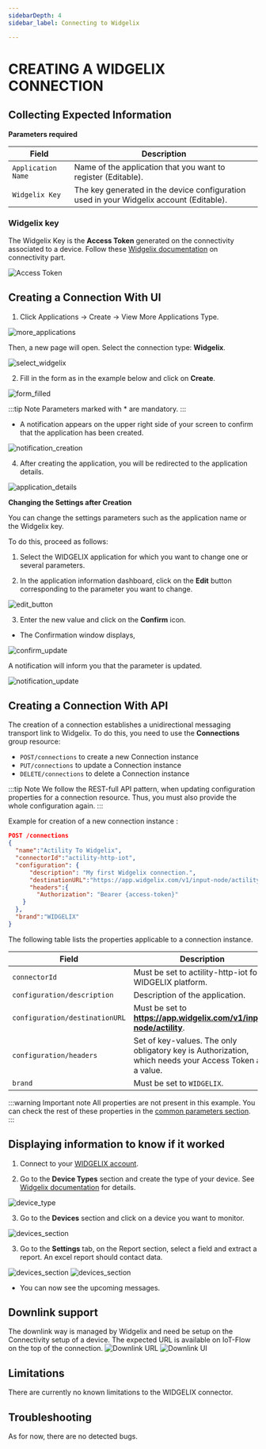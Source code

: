 ```yaml
---
sidebarDepth: 4
sidebar_label: Connecting to Widgelix

---
```


# CREATING A WIDGELIX CONNECTION

## Collecting Expected Information

**Parameters required**

| Field | Description |
| ------ | ----------- |
| ```Application Name``` | Name of the application that you want to register (Editable). |
| ```Widgelix Key``` | The key generated in the device configuration used in your Widgelix account (Editable). |

### Widgelix key

The Widgelix Key is the **Access Token** generated on the connectivity associated to a device.
Follow these [Widgelix documentation](https://docs.widgelix.com/get-started/devices#configuring-connectivity) on connectivity part.

![Access Token](images/access-token.png)

## Creating a Connection With UI

1. Click Applications -> Create -> View More Applications Type.

![more_applications](images/create_connection.png)

Then, a new page will open. Select the connection type: **Widgelix**.

![select_widgelix](images/create_widgelix.png)

2. Fill in the form as in the example below and click on **Create**.

![form_filled](images/create_connection_widgelix.png)

:::tip Note
Parameters marked with * are mandatory.
:::

* A notification appears on the upper right side of your screen to confirm that the application has been created.

![notification_creation](images/notification_created.png)

4. After creating the application, you will be redirected to the application details.

![application_details](images/widgelix_application_details.png)

**Changing the Settings after Creation**

You can change the settings parameters such as the application name or the Widgelix key.

To do this, proceed as follows:

1. Select the WIDGELIX application for which you want to change one or several parameters.

2. In the application information dashboard, click on the **Edit** button corresponding to the parameter you want to change.

![edit_button](images/modify_widgelix_key.png)

3. Enter the new value and click on the **Confirm** icon.

* The Confirmation window displays,

![confirm_update](images/proceed_update.png)

A notification will inform you that the parameter is updated.

![notification_update](images/notification_modified.png)

## Creating a Connection With API

The creation of a connection establishes a unidirectional messaging transport link to Widgelix.
To do this, you need to use the **Connections** group resource:

* `POST/connections` to create a new Connection instance
* `PUT/connections` to update a Connection instance
* `DELETE/connections` to delete a Connection instance

:::tip Note
We follow the REST-full API pattern, when updating configuration properties for a connection resource. Thus, you must also provide the whole configuration again.
:::

Example for creation of a new connection instance :

```json
POST /connections
{
  "name":"Actility To Widgelix",
  "connectorId":"actility-http-iot",
  "configuration": {
      "description": "My first Widgelix connection.",
      "destinationURL":"https://app.widgelix.com/v1/input-node/actility",
      "headers":{
        "Authorization": "Bearer {access-token}"
    }
  }, 
  "brand":"WIDGELIX"
}
```

The following table lists the properties applicable to a connection instance.

| Field | Description |
| ------ | ----------- |
| ```connectorId``` | Must be set to actility-http-iot for WIDGELIX platform. |
| ```configuration/description``` | Description of the application. |
| ```configuration/destinationURL``` | Must be set to **https://app.widgelix.com/v1/input-node/actility**. |
| ```configuration/headers``` | Set of key-values. The only obligatory key is Authorization, which needs your Access Token as a value. |
| ```brand``` | Must be set to ```WIDGELIX```. |

:::warning Important note
All properties are not present in this example. You can check the rest of these properties in the [common parameters section](../../../Getting_Started/Setting_Up_A_Connection_instance/About_connections.html#common-parameters).
:::

## Displaying information to know if it worked

1.	Connect to your [WIDGELIX account](https://app.widgelix.com/).

2.	Go to the **Device Types** section and create the type of your device. See [Widgelix documentation](https://docs.widgelix.com/get-started/device-types) for details.

![device_type](images/widgelix_device_type.png)

3. Go to the **Devices** section and click on a device you want to monitor.

![devices_section](images/widgelix_device.png)

3. Go to the **Settings** tab, on the Report section, select a field and extract a report. An excel report should contact data.

![devices_section](images/widgelix_device_settings.png)
![devices_section](images/widgelix_device_report.png)

* You can now see the upcoming messages.

## Downlink support
The downlink way is managed by Widgelix and need be setup on the Connectivity setup of a device.
The expected URL is available on IoT-Flow on the top of the connection.
![Downlink URL](images/dl-url.png)
![Downlink UI](images/dl-ui.png)

## Limitations

There are currently no known limitations to the WIDGELIX connector.

## Troubleshooting

As for now, there are no detected bugs.
